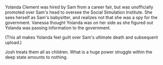 Yolanda Clement was hired by Sam from a career fair, but was unofficially promoted over Sam's head to oversee the Social Simulation Institute. She sees herself as Sam's babysitter, and realizes not that she was a spy for the government. Vanessa thought Yolanda was on her side as she figured out Yolanda was passing information to the government.  
  
(This all makes Yolanda feel guilt over Sam's ultimate death and subsequent upload.)  
  
Josh treats them all as children. What is a huge power struggle within the deep state amounts to nothing.